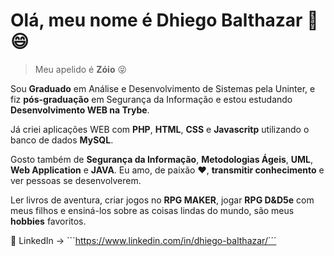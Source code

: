 # Olá, meu nome é Dhiego Balthazar :metal: :smile:
> Meu apelido é **Zóio** :stuck_out_tongue_closed_eyes:

Sou **Graduado** em Análise e Desenvolvimento de Sistemas pela Uninter, e fiz **pós-graduação** em Segurança da Informação e estou estudando **Desenvolvimento WEB na Trybe**.

Já criei aplicações WEB com **PHP**, **HTML**, **CSS** e **Javascritp** utilizando o banco de dados **MySQL**.

Gosto também de **Segurança da Informação**, **Metodologias Ágeis**, **UML**, **Web Application** e **JAVA**. Eu amo, de paixão :heart:, **transmitir conhecimento** e ver pessoas se desenvolverem.

Ler livros de aventura, criar jogos no **RPG MAKER**, jogar **RPG D&D5e** com meus filhos e ensiná-los sobre as coisas lindas do mundo, são meus **hobbies** favoritos.

🔗 LinkedIn -> ```https://www.linkedin.com/in/dhiego-balthazar/´´´




